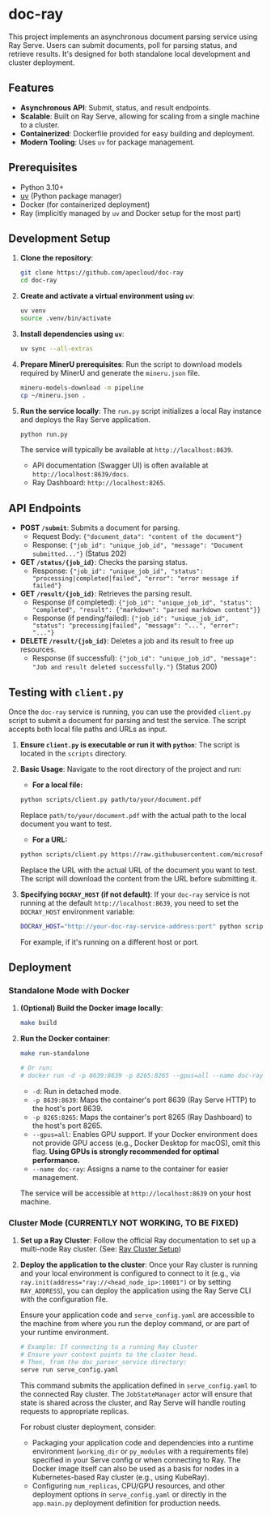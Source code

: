 doc-ray
=======

This project implements an asynchronous document parsing service using Ray Serve. Users can submit documents, poll for parsing status, and retrieve results. It's designed for both standalone local development and cluster deployment.

## Features

- **Asynchronous API**: Submit, status, and result endpoints.
- **Scalable**: Built on Ray Serve, allowing for scaling from a single machine to a cluster.
- **Containerized**: Dockerfile provided for easy building and deployment.
- **Modern Tooling**: Uses `uv` for package management.

## Prerequisites

- Python 3.10+
- [uv](https://github.com/astral-sh/uv) (Python package manager)
- Docker (for containerized deployment)
- Ray (implicitly managed by `uv` and Docker setup for the most part)

## Development Setup

1.  **Clone the repository**:
    ```bash
    git clone https://github.com/apecloud/doc-ray
    cd doc-ray
    ```

2.  **Create and activate a virtual environment using `uv`**:
    ```bash
    uv venv
    source .venv/bin/activate
    ```

3.  **Install dependencies using `uv`**:
    ```bash
    uv sync --all-extras
    ```

4.  **Prepare MinerU prerequisites**:
    Run the script to download models required by MinerU and generate the `mineru.json` file.
    ```bash
    mineru-models-download -m pipeline
    cp ~/mineru.json .
    ```

5.  **Run the service locally**:
    The `run.py` script initializes a local Ray instance and deploys the Ray Serve application.
    ```bash
    python run.py
    ```
    The service will typically be available at `http://localhost:8639`.
    - API documentation (Swagger UI) is often available at `http://localhost:8639/docs`.
    - Ray Dashboard: `http://localhost:8265`.

## API Endpoints

-   **POST `/submit`**: Submits a document for parsing.
    -   Request Body: `{"document_data": "content of the document"}`
    -   Response: `{"job_id": "unique_job_id", "message": "Document submitted..."}` (Status 202)
-   **GET `/status/{job_id}`**: Checks the parsing status.
    -   Response: `{"job_id": "unique_job_id", "status": "processing|completed|failed", "error": "error message if failed"}`
-   **GET `/result/{job_id}`**: Retrieves the parsing result.
    -   Response (if completed): `{"job_id": "unique_job_id", "status": "completed", "result": {"markdown": "parsed markdown content"}}`
    -   Response (if pending/failed): `{"job_id": "unique_job_id", "status": "processing|failed", "message": "...", "error": "..."}`
-   **DELETE `/result/{job_id}`**: Deletes a job and its result to free up resources.
    -   Response (if successful): `{"job_id": "unique_job_id", "message": "Job and result deleted successfully."}` (Status 200)

## Testing with `client.py`

Once the `doc-ray` service is running, you can use the provided `client.py` script to submit a document for parsing and test the service. The script accepts both local file paths and URLs as input.

1.  **Ensure `client.py` is executable or run it with `python`**:
    The script is located in the `scripts` directory.

2.  **Basic Usage**:
    Navigate to the root directory of the project and run:

    * **For a local file:**
    ```bash
    python scripts/client.py path/to/your/document.pdf
    ```
    Replace `path/to/your/document.pdf` with the actual path to the local document you want to test.

    * **For a URL:**
    ```bash
    python scripts/client.py https://raw.githubusercontent.com/microsoft/markitdown/da7bcea527ed04cf6027cc8ece1e1aad9e08a9a1/packages/markitdown/tests/test_files/test.pdf
    ```
    Replace the URL with the actual URL of the document you want to test. The script will download the content from the URL before submitting it.

3.  **Specifying `DOCRAY_HOST` (if not default)**:
    If your `doc-ray` service is not running at the default `http://localhost:8639`, you need to set the `DOCRAY_HOST` environment variable:
    ```bash
    DOCRAY_HOST="http://your-doc-ray-service-address:port" python scripts/client.py path/to/your/document.pdf
    ```
    For example, if it's running on a different host or port.

## Deployment

### Standalone Mode with Docker

1.  **(Optional) Build the Docker image locally**:

    ```bash
    make build
    ```

2.  **Run the Docker container**:
    ```bash
    make run-standalone

    # Or run:
    # docker run -d -p 8639:8639 -p 8265:8265 --gpus=all --name doc-ray apecloud/doc-ray:latest
    ```
    - `-d`: Run in detached mode.
    - `-p 8639:8639`: Maps the container's port 8639 (Ray Serve HTTP) to the host's port 8639.
    - `-p 8265:8265`: Maps the container's port 8265 (Ray Dashboard) to the host's port 8265.
    - `--gpus=all`: Enables GPU support. If your Docker environment does not provide GPU access (e.g., Docker Desktop for macOS), omit this flag. **Using GPUs is strongly recommended for optimal performance.**
    - `--name doc-ray`: Assigns a name to the container for easier management.

    The service will be accessible at `http://localhost:8639` on your host machine.

### Cluster Mode (CURRENTLY NOT WORKING, TO BE FIXED)

1.  **Set up a Ray Cluster**:
    Follow the official Ray documentation to set up a multi-node Ray cluster.
    (See: [Ray Cluster Setup](https://docs.ray.io/en/latest/cluster/getting-started.html))

2.  **Deploy the application to the cluster**:
    Once your Ray cluster is running and your local environment is configured to connect to it (e.g., via `ray.init(address="ray://<head_node_ip>:10001")` or by setting `RAY_ADDRESS`), you can deploy the application using the Ray Serve CLI with the configuration file.

    Ensure your application code and `serve_config.yaml` are accessible to the machine from where you run the deploy command, or are part of your runtime environment.

    ```bash
    # Example: If connecting to a running Ray cluster
    # Ensure your context points to the cluster head.
    # Then, from the doc_parser_service directory:
    serve run serve_config.yaml
    ```
    This command submits the application defined in `serve_config.yaml` to the connected Ray cluster. The `JobStateManager` actor will ensure that state is shared across the cluster, and Ray Serve will handle routing requests to appropriate replicas.

    For robust cluster deployment, consider:
    - Packaging your application code and dependencies into a runtime environment (`working_dir` or `py_modules` with a requirements file) specified in your Serve config or when connecting to Ray. The Docker image itself can also be used as a basis for nodes in a Kubernetes-based Ray cluster (e.g., using KubeRay).
    - Configuring `num_replicas`, CPU/GPU resources, and other deployment options in `serve_config.yaml` or directly in the `app.main.py` deployment definition for production needs.
